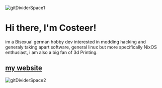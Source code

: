 ![gitDividerSpace1](https://github.com/user-attachments/assets/789e4c6d-6391-488f-95de-ddace3dfd296)


# Hi there, I'm Costeer!
im a Bisexual german hobby dev interested in modding hacking and generaly taking apart software, general linux but more specifically NixOS enthusiast, i am also a big fan of 3d Printing.

## [my website](https://costeer.netlify.app/)


![gitDividerSpace2](https://github.com/user-attachments/assets/8ba6c95e-55e5-4411-a7b8-beda715ec4da)
